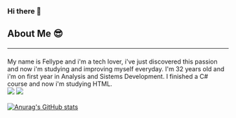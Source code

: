 ### Hi there 👋

## About Me 😎<hr>

   My name is Fellype and i'm a tech lover, i've just discovered this passion and now i'm studying and improving myself everyday. I'm 32 years old and i'm on first year in Analysis and Sistems Development.
   I finished a C# course and now i'm studying HTML.<br>
   <img src="https://img.shields.io/badge/C%23-VisualStudio-blue">
   <img src="https://img.shields.io/badge/HTML-Sublime%20Text%203-orange"><br><br>
   [![Anurag's GitHub stats](https://github-readme-stats.vercel.app/api?username=FellypeAmorim)](https://github.com/anuraghazra/github-readme-stats)


<!--
**FellypeAmorim/FellypeAmorim** is a ✨ _special_ ✨ repository because its `README.md` (this file) appears on your GitHub profile.

Here are some ideas to get you started:

- 🔭 I’m currently working on ...
- 🌱 I’m currently learning ...
- 👯 I’m looking to collaborate on ...
- 🤔 I’m looking for help with ...
- 💬 Ask me about ...
- 📫 How to reach me: ...
- 😄 Pronouns: ...
- ⚡ Fun fact: ...
-->
